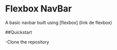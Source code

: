 # Flexbox NavBar
A basic navbar built using [flexbox]  (link de flexbox)

##Quickstart

-Clone the repository
